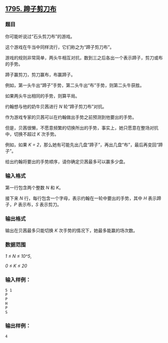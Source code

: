 ## [1795. 蹄子剪刀布](https://www.acwing.com/problem/content/1797/)

### 题目

你可能听说过“石头剪刀布”的游戏。

这个游戏在牛当中同样流行，它们称之为“蹄子剪刀布”。

游戏的规则非常简单，两头牛相互对抗，数到三之后各出一个表示蹄子，剪刀或布的手势。

蹄子赢剪刀，剪刀赢布，布赢蹄子。

例如，第一头牛出“蹄子”手势，第二头牛出“布”手势，则第二头牛获胜。

如果两头牛出相同的手势，则算平局。

约翰想与他的奶牛贝茜进行 *N* 轮“蹄子剪刀布”对抗。

作为游戏专家的贝茜可以在约翰做出手势之前预测到他要出的手势。

但是，贝茜很懒，不愿意频繁的切换所出的手势，事实上，她只愿意在整场对抗中，切换不超过 *K* 次手势。

例如，如果 *K = 2*，那么她有可能先出几盘“蹄子”，再出几盘“布”，最后再变回“蹄子”。

给出约翰将要出的手势顺序，请你确定贝茜最多可以赢多少盘。

### 输入格式

第一行包含两个整数 *N* 和 *K*。

接下来 *N* 行，每行包含一个字母，表示约翰在一轮中要出的手势，其中 *H* 表示蹄子，*P* 表示布，*S* 表示剪刀。

### 输出格式

输出在贝茜最多只能切换 *K* 次手势的情况下，她最多能赢的场次数。

### 数据范围

*1 ≤ N ≤ 10^5*,

*0 ≤ K ≤ 20*

### 输入样例：

```
5 1
P
P
H
P
S
```

### 输出样例：

```
4
```
